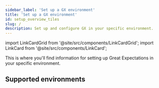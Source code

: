```yaml
---
sidebar_label: 'Set up a GX environment'
title: 'Set up a GX environment'
id: setup_overview_tiles
slug: /
description: Set up and configure GX in your specific environment.
---
```


import LinkCardGrid from '@site/src/components/LinkCardGrid';
import LinkCard from '@site/src/components/LinkCard';

<p class="DocItem__header-description">This is where you'll find information for setting up Great Expectations in your specific environment.</p>

## Supported environments

<LinkCardGrid>
  <LinkCard topIcon label="Local filesystems" description="Install and configure GX locally." href="/installation/local.md" />
  <LinkCard topIcon label="Hosted environments" description="Install and configure GX in environments such as Databricks, AWS EMR, Google Cloud Composer, and others." href="installation/hosted_environment.md" />
  <LinkCard topIcon label="Cloud storage" description="Install and configure GX in environments where data is stored on a Cloud service." href="optional_dependencies/cloud/how_to_set_up_gx_to_work_with_data_on_aws_s3.md" />
  <LinkCard topIcon label="SQL databases" description="Install and configure GX in environments using SQL databases." href="optional_dependencies/sql_databases/how_to_setup_gx_to_work_with_sql_databases.md" />
</LinkCardGrid>